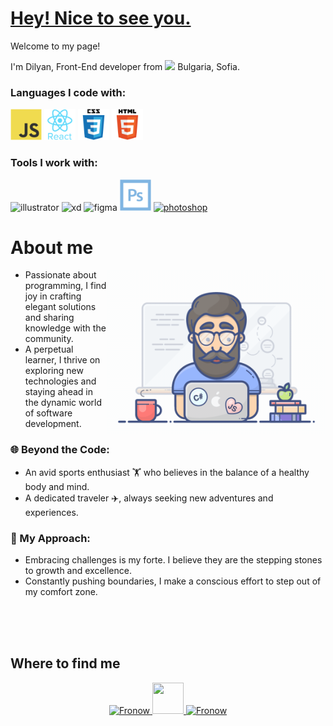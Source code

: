
<!-- Intro  -->
<h1 align="left">
  <a href="#hey-nice-to-see-you">Hey! Nice to see you.</a>
</h1>
Welcome to my page!

I'm Dilyan, Front-End developer from <img src="https://i.ibb.co/8xRQfhZ/4i9rsorlsra2sstlb7qh46ddav-cb9ae4832297fe0985877b03e10230b6.png" width="13" /> Bulgaria, Sofia.

<!-- Languages  -->
<h3 align="left">Languages I code with:</h3>
<p align="left"> 
  <a>
    <img src="https://raw.githubusercontent.com/devicons/devicon/master/icons/javascript/javascript-original.svg" alt="javascript" width="50" height="50"/>
</a> 
  <a >
    <img src="https://raw.githubusercontent.com/devicons/devicon/master/icons/react/react-original-wordmark.svg" alt="react" width="50" height="50"/>
</a> 
  <a>
    <img src="https://raw.githubusercontent.com/devicons/devicon/master/icons/css3/css3-original-wordmark.svg" alt="css3" width="50" height="50"/>
</a>
    <a>
    <img src="https://raw.githubusercontent.com/devicons/devicon/master/icons/html5/html5-original-wordmark.svg" alt="html5" width="50" height="50"/>
</a>
  <!-- Tools  -->
  <h3 align="left">Tools I work with:</h3>
<p align="left">
  <a>
    <img src="https://www.vectorlogo.zone/logos/adobe_illustrator/adobe_illustrator-icon.svg" alt="illustrator" width="50" height="50"/>
</a> 
 <a>
    <img src="https://cdn.worldvectorlogo.com/logos/adobe-xd.svg" alt="xd" width="50" height="50"/> </a> 
  <a>
    <img src="https://www.vectorlogo.zone/logos/figma/figma-icon.svg" alt="figma" width="50" height="50"/>
</a> 
  <a>
    <img src="https://raw.githubusercontent.com/devicons/devicon/master/icons/photoshop/photoshop-line.svg" alt="photoshop" width="50" height="50"/>
</a> 
 <a href="https://chat.openai.com/" target="_blank" rel="noreferrer">
    <img src="https://upload.wikimedia.org/wikipedia/commons/0/04/ChatGPT_logo.svg" alt="photoshop" width="50" height="50"/>
</a> 
  




<!-- About Section -->
 # About me
 
<p>
 <img align="right" width="350" src="/assets/programmer.gif" alt="Coding gif" />
  
 - Passionate about programming, I find joy in crafting elegant solutions and sharing knowledge with the community.
- A perpetual learner, I thrive on exploring new technologies and staying ahead in the dynamic world of software development.

### 🌐 Beyond the Code:

- An avid sports enthusiast 🏋️ who believes in the balance of a healthy body and mind.
- A dedicated traveler ✈️, always seeking new adventures and experiences.

### 🚀 My Approach:

- Embracing challenges is my forte. I believe they are the stepping stones to growth and excellence.
- Constantly pushing boundaries, I make a conscious effort to step out of my comfort zone.

</p>

<br/>
<br/>
<br/>

## Where to find me

<p align="center">
 <a href="https://www.linkedin.com/in/dfronow">
  <img src="https://i.ibb.co/KctRk07/linkedin.png" alt="Fronow" width="50" height="50" />
 </a>
 <a href="https://twitter.com/DFronow">
  <img src="https://i.ibb.co/c3Cq8hq/twitter.png" width="50" height="50" />
 </a>
 <a href="http://wa.me/+359883515393">
  <img src="https://i.ibb.co/wprVRhK/whatsapp.png" alt="Fronow" width="50" height="50" />
  </a> 
</p>
<br />

<br/>


